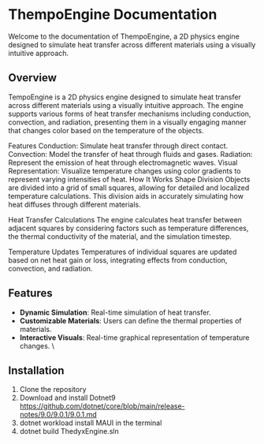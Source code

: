# ThempoEngine Documentation

Welcome to the documentation of ThempoEngine, a 2D physics engine designed to simulate heat transfer across different materials using a visually intuitive approach.

## Overview

TempoEngine is a 2D physics engine designed to simulate heat transfer across different materials using a visually intuitive approach. 
The engine supports various forms of heat transfer mechanisms including conduction, convection, and radiation, 
presenting them in a visually engaging manner that changes color based on the temperature of the objects.

Features
Conduction: Simulate heat transfer through direct contact.
Convection: Model the transfer of heat through fluids and gases.
Radiation: Represent the emission of heat through electromagnetic waves.
Visual Representation: Visualize temperature changes using color gradients to represent varying intensities of heat.
How It Works
Shape Division
Objects are divided into a grid of small squares, allowing for detailed and localized temperature calculations. 
This division aids in accurately simulating how heat diffuses through different materials.

Heat Transfer Calculations
The engine calculates heat transfer between adjacent squares by considering factors such as temperature differences, 
the thermal conductivity of the material, and the simulation timestep.

Temperature Updates
Temperatures of individual squares are updated based on net heat gain or loss, integrating effects from conduction, convection, and radiation.

## Features

- **Dynamic Simulation**: Real-time simulation of heat transfer.
- **Customizable Materials**: Users can define the thermal properties of materials.
- **Interactive Visuals**: Real-time graphical representation of temperature changes.
\

## Installation
1) Clone the repository
2) Download and install Dotnet9 https://github.com/dotnet/core/blob/main/release-notes/9.0/9.0.1/9.0.1.md
3) dotnet workload install MAUI in the terminal
4) dotnet build ThedyxEngine.sln